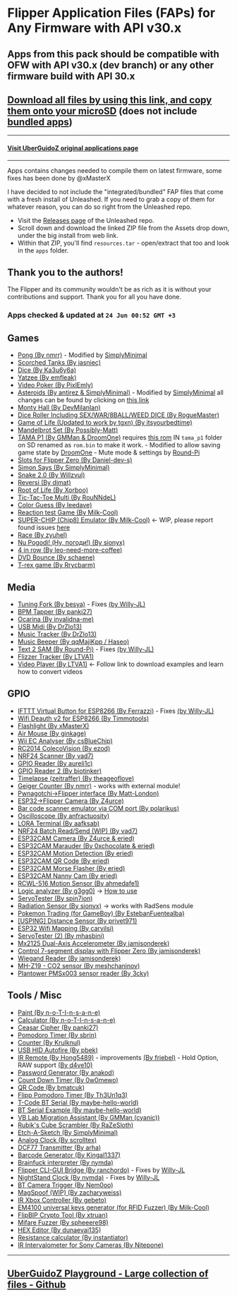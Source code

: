 # Flipper Application Files (FAPs) for Any Firmware with API v30.x
## Apps from this pack should be compatible with OFW with API v30.x (dev branch) or any other firmware build with API 30.x

## [Download all files by using this link, and copy them onto your microSD](https://download-directory.github.io/?url=https://github.com/xMasterX/all-the-plugins/tree/main/apps) (does not include [bundled apps](https://github.com/DarkFlippers/unleashed-firmware#community-apps-included))

---

#### [Visit UberGuidoZ original applications page](https://github.com/UberGuidoZ/Flipper/tree/main/Applications)


---

Apps contains changes needed to compile them on latest firmware, some fixes has been done by @xMasterX

I have decided to not include the "integrated/bundled" FAP files that come with a fresh install of Unleashed. If you need to grab a copy of them for whatever reason, you can do so right from the Unleashed repo.

* Visit the [Releases page](https://github.com/DarkFlippers/unleashed-firmware) of the Unleashed repo.
* Scroll down and download the linked ZIP file from the Assets drop down, under the big install from web link.
* Within that ZIP, you'll find `resources.tar` - open/extract that too and look in the `apps` folder.

## Thank you to the authors!

The Flipper and its community wouldn't be as rich as it is without your contributions and support. Thank you for all you have done.

### Apps checked & updated at `24 Jun 00:52 GMT +3`

## Games
- [Pong (By nmrr)](https://github.com/nmrr/flipperzero-pong) - Modified by [SimplyMinimal](https://github.com/SimplyMinimal/FlipperZero-Pong)
- [Scorched Tanks (By jasniec)](https://github.com/jasniec/flipper-scorched-tanks-game)
- [Dice (By Ka3u6y6a)](https://github.com/Ka3u6y6a/flipper-zero-dice)
- [Yatzee (By emfleak)](https://github.com/emfleak/flipperzero-yatzee)
- [Video Poker (By PixlEmly)](https://github.com/PixlEmly/flipperzero-firmware-testing/blob/420/applications/VideoPoker/poker.c)
- [Asteroids (By antirez & SimplyMinimal)](https://github.com/antirez/flipper-asteroids) - Modified by [SimplyMinimal](https://github.com/SimplyMinimal/FlipperZero-Asteroids) all changes can be found by clicking on [this link](https://github.com/SimplyMinimal/FlipperZero-Asteroids)
- [Monty Hall (By DevMilanIan)](https://github.com/RogueMaster/flipperzero-firmware-wPlugins/pull/203)
- [Dice Roller Including SEX/WAR/8BALL/WEED DICE (By RogueMaster)](https://github.com/RogueMaster/flipperzero-firmware-wPlugins/blob/420/applications/dice/dice.c)
- [Game of Life (Updated to work by tgxn) (By itsyourbedtime)](https://github.com/tgxn/flipperzero-firmware/blob/dev/applications/game_of_life/game_of_life.c)
- [Mandelbrot Set (By Possibly-Matt)](https://github.com/Possibly-Matt/flipperzero-firmware-wPlugins)
- [TAMA P1 (By GMMan & DroomOne)](https://github.com/GMMan/flipperzero-tamagotch-p1) requires [this rom](https://tinyurl.com/tamap1) IN `tama_p1` folder on SD renamed as `rom.bin` to make it work. - Modified to allow saving game state by [DroomOne](https://github.com/DroomOne/flipperzero-tamagotch-p1) - Mute mode & settings by [Round-Pi](https://github.com/Round-Pi/flipperzero-tamagotch-p1)
- [Slots for Flipper Zero (By Daniel-dev-s)](https://github.com/Daniel-dev-s/flipperzero-slots)
- [Simon Says (By SimplyMinimal)](https://github.com/SimplyMinimal/FlipperZero-SimonSays)
- [Snake 2.0 (By Willzvul)](https://github.com/Willzvul/Snake_2.0)
- [Reversi (By dimat)](https://github.com/dimat/flipperzero-reversi)
- [Root of Life (By Xorboo)](https://github.com/Xorboo/root-of-life)
- [Tic-Tac-Toe Multi (By RouNNdeL)](https://github.com/RouNNdeL/flipper-tictactoe-multi)
- [Color Guess (By leedave)](https://github.com/leedave/Leeds-Flipper-Zero-Applications)
- [Reaction test Game (By Milk-Cool)](https://github.com/Milk-Cool/fz-reaction-game)
- [SUPER-CHIP (Chip8) Emulator (By Milk-Cool)](https://github.com/Milk-Cool/fz-schip) <- WIP, please report found issues [here](https://github.com/Milk-Cool/fz-schip/issues)
- [Race (By zyuhel)](https://github.com/zyuhel/flipperzero-racegame)
- [Nu Pogodi! (Ну, погоди!) (By sionyx)](https://github.com/sionyx/flipper_nupogodi)
- [4 in row (By leo-need-more-coffee)](https://github.com/leo-need-more-coffee/flipperzero-4inrow)
- [DVD Bounce (By schaene)](https://github.com/schaene/Flipper-DVD-Bounce)
- [T-rex game (By Rrycbarm)](https://github.com/Rrycbarm/t-rex-runner)

## Media
- [Tuning Fork (By besya)](https://github.com/besya/flipperzero-tuning-fork) - Fixes [(by Willy-JL)](https://github.com/ClaraCrazy/Flipper-Xtreme/commit/44023851f7349b6ae9ca9f9bd9228d795a7e04c0)
- [BPM Tapper (By panki27)](https://github.com/panki27/bpm-tapper)
- [Ocarina (By invalidna-me)](https://github.com/invalidna-me/flipperzero-ocarina)
- [USB Midi (By DrZlo13)](https://github.com/DrZlo13/flipper-zero-usb-midi)
- [Music Tracker (By DrZlo13)](https://github.com/DrZlo13/flipper-zero-music-tracker)
- [Music Beeper (By qqMajiKpp / Haseo)](https://github.com/qqmajikpp/)
- [Text 2 SAM (By Round-Pi)](https://github.com/Round-Pi/flipperzero-text2sam) - Fixes [(by Willy-JL)](https://github.com/ClaraCrazy/Flipper-Xtreme/commit/e688f81b53b0138d80de4b609daf1f9fca5be647)
- [Flizzer Tracker (By LTVA1)](https://github.com/LTVA1/flizzer_tracker)
- [Video Player (By LTVA1)](https://github.com/LTVA1/flipper-zero-video-player) <- Follow link to download examples and learn how to convert videos

## GPIO
- [IFTTT Virtual Button for ESP8266 (By Ferrazzi)](https://github.com/Ferrazzi/FlipperZero_IFTTT_Virtual_Button) - Fixes [(by Willy-JL)](https://github.com/ClaraCrazy/Flipper-Xtreme/commit/ae321fb5f4c616d3965546926b1b4b446eef8d86)
- [Wifi Deauth v2 for ESP8266 (By Timmotools)](https://github.com/Timmotools/flipperzero_esp8266_deautherv2)
- [Flashlight (By xMasterX)](https://github.com/xMasterX/flipper-flashlight)
- [Air Mouse (By ginkage)](https://github.com/ginkage/FlippAirMouse/)
- [Wii EC Analyser (By csBlueChip)](https://github.com/csBlueChip/FlipperZero_WiiEC)
- [RC2014 ColecoVision (By ezod)](https://github.com/ezod/flipperzero-rc2014-coleco)
- [NRF24 Scanner (By vad7)](https://github.com/vad7/nrf24scan)
- [GPIO Reader (By aureli1c)](https://github.com/aureli1c/flipperzero_GPIO_read)
- [GPIO Reader 2 (By biotinker)](https://github.com/biotinker/flipperzero-gpioreader)
- [Timelapse (zeitraffer) (By theageoflove)](https://github.com/theageoflove/flipperzero-zeitraffer)
- [Geiger Counter (By nmrr)](https://github.com/nmrr/flipperzero-geigercounter) - works with external module!
- [Pwnagotchi->Flipper interface (By Matt-London)](https://github.com/Matt-London/pwnagotchi-flipper)
- [ESP32->Flipper Camera (By Z4urce)](https://github.com/Z4urce/flipperzero-camera)
- [Bar code scanner emulator via COM port (By polarikus)](https://github.com/polarikus/flipper-zero_bc_scanner_emulator)
- [Oscilloscope (By anfractuosity)](https://github.com/anfractuosity/flipperscope)
- [LORA Terminal (By aafksab)](https://github.com/aafksab/LORA-Term)
- [NRF24 Batch Read/Send (WIP) (By vad7)](https://github.com/vad7/nRF24-Batch)
- [ESP32CAM Camera (By Z4urce & eried)](https://github.com/eried/flipperzero-mayhem)
- [ESP32CAM Marauder (By 0xchocolate & eried)](https://github.com/eried/flipperzero-mayhem)
- [ESP32CAM Motion Detection (By eried)](https://github.com/eried/flipperzero-mayhem)
- [ESP32CAM QR Code (By eried)](https://github.com/eried/flipperzero-mayhem)
- [ESP32CAM Morse Flasher (By eried)](https://github.com/eried/flipperzero-mayhem)
- [ESP32CAM Nanny Cam (By eried)](https://github.com/eried/flipperzero-mayhem)
- [RCWL-516 Motion Sensor (By ahmedafe1)](https://github.com/ahmedafe1/rcwl_0516-Flipperzero)
- [Logic analyzer (By g3gg0)](https://github.com/g3gg0/flipper-logic_analyzer) -> [How to use](https://github.com/g3gg0/flipper-logic_analyzer#readme)
- [ServoTester (By spin7ion)](https://github.com/spin7ion/flipper-servotester)
- [Radiation Sensor (By sionyx)](https://github.com/sionyx/flipper_radsens) -> works with RadSens module
- [Pokemon Trading (for GameBoy) (By EstebanFuentealba)](https://github.com/EstebanFuentealba/Flipper-Zero-Game-Boy-Trading-Pokemons)
- [[USPING] Distance Sensor (By privet971)](https://github.com/privet971/FlipperZeroApps/tree/main/usping)
- [ESP32 Wifi Mapping (By carvilsi)](https://github.com/carvilsi/flipper0-wifi-map/tree/main)
- [ServoTester (2) (By mhasbini)](https://github.com/mhasbini/ServoTesterApp/tree/master)
- [Mx2125 Dual-Axis Accelerometer (By jamisonderek)](https://github.com/jamisonderek/flipper-zero-tutorials/tree/main/gpio)
- [Control 7-segment display with Flipper Zero (By jamisonderek)](https://github.com/jamisonderek/flipper-zero-tutorials/tree/main/gpio)
- [Wiegand Reader (By jamisonderek)](https://github.com/jamisonderek/flipper-zero-tutorials/tree/main/gpio)
- [MH-Z19 - CO2 sensor (By meshchaninov)](https://github.com/meshchaninov/flipper-zero-mh-z19)
- [Plantower PMSx003 sensor reader (By 3cky)](https://github.com/3cky/flipperzero-airmon)

## Tools / Misc
- [Paint (By n-o-T-I-n-s-a-n-e)](https://github.com/n-o-T-I-n-s-a-n-e)
- [Calculator (By n-o-T-I-n-s-a-n-e)](https://github.com/n-o-T-I-n-s-a-n-e)
- [Ceasar Cipher (By panki27)](https://github.com/panki27/caesar-cipher)
- [Pomodoro Timer (By sbrin)](https://github.com/sbrin/flipperzero_pomodoro)
- [Counter (By Krulknul)](https://github.com/Krulknul/dolphin-counter)
- [USB HID Autofire (By pbek)](https://github.com/pbek/usb_hid_autofire)
- [IR Remote (By Hong5489)](https://github.com/Hong5489/ir_remote) - improvements [(By friebel)](https://github.com/RogueMaster/flipperzero-firmware-wPlugins/pull/535) - Hold Option, RAW support [(By d4ve10)](https://github.com/d4ve10/ir_remote/tree/infrared_hold_option)
- [Password Generator (By anakod)](https://github.com/anakod/flipper_passgen)
- [Count Down Timer (By 0w0mewo)](https://github.com/0w0mewo/fpz_cntdown_timer)
- [QR Code (By bmatcuk)](https://github.com/bmatcuk/flipperzero-qrcode)
- [Flipp Pomodoro Timer (By Th3Un1q3)](https://github.com/Th3Un1q3/flipp_pomodoro)
- [T-Code BT Serial (By maybe-hello-world)](https://github.com/maybe-hello-world/flipper-bp)
- [BT Serial Example (By maybe-hello-world)](https://github.com/maybe-hello-world/fbs)
- [VB Lab Migration Assistant (By GMMan (cyanic))](https://github.com/GMMan/flipperzero-vb-migrate)
- [Rubik's Cube Scrambler (By RaZeSloth)](https://github.com/RaZeSloth/flipperzero-rubiks-cube-scrambler)
- [Etch-A-Sketch (By SimplyMinimal)](https://github.com/SimplyMinimal/FlipperZero-Etch-A-Sketch)
- [Analog Clock (By scrolltex)](https://github.com/scrolltex/flipper_analog_clock)
- [DCF77 Transmitter (By arha)](https://github.com/arha/flipper-dcf77)
- [Barcode Generator (By Kingal1337)](https://github.com/Kingal1337/flipper-barcode-generator)
- [Brainfuck interpreter (By nymda)](https://github.com/nymda/FlipperZeroBrainfuck)
- [Flipper CLI-GUI Bridge (By ranchordo)](https://github.com/ranchordo/flipperzero-cli-bridge) - Fixes by [Willy-JL](https://github.com/Willy-JL)
- [NightStand Clock (By nymda)](https://github.com/nymda/FlipperNightStand) - Fixes by [Willy-JL](https://github.com/Willy-JL)
- [BT Camera Trigger (By Nem0oo)](https://github.com/Nem0oo/flipper-zero-bluetooth-trigger)
- [MagSpoof (WIP) (By zacharyweiss)](https://github.com/zacharyweiss/magspoof_flipper)
- [IR Xbox Controller (By gebeto)](https://github.com/gebeto/flipper-xbox-controller)
- [EM4100 universal keys generator (for RFID Fuzzer) (By Milk-Cool)](https://github.com/Milk-Cool/fz-em4100-generator)
- [FlipBIP Crypto Tool (By xtruan)](https://github.com/xtruan/FlipBIP)
- [Mifare Fuzzer (By spheeere98)](https://github.com/spheeere98/mifare_fuzzer)
- [HEX Editor (By dunaevai135)](https://github.com/dunaevai135/flipper-zero-hex_editor)
- [Resistance calculator (By instantiator)](https://github.com/instantiator/flipper-zero-experimental-apps)
- [IR Intervalometer for Sony Cameras (By Nitepone)](https://github.com/Nitepone/flipper-intervalometer)

--- 

## [UberGuidoZ Playground - Large collection of files - Github](https://github.com/UberGuidoZ/Flipper)

